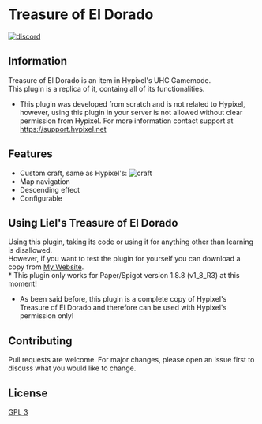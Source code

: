 # Treasure of El Dorado

[<img alt="discord" src="https://lielamar.com/images/plugins/github_discord.png" size=1.5>](https://discord.gg/NzgBrqR)
<br>

## Information
Treasure of El Dorado is an item in Hypixel's UHC Gamemode.
<br>This plugin is a replica of it, containg all of its functionalities.

* This plugin was developed from scratch and is not related to Hypixel, however, using this plugin in your server is not allowed without clear permission from Hypixel.
For more information contact support at https://support.hypixel.net

## Features
* Custom craft, same as Hypixel's: <img alt="craft" src="http://lielamar.com/plugins/TreasureOfElDorado/craft.png" size=1.5>
* Map navigation
* Descending effect
* Configurable

## Using Liel's Treasure of El Dorado
Using this plugin, taking its code or using it for anything other than learning is disallowed.
<br>However, if you want to test the plugin for yourself you can download a copy from [My Website](http://lielamar.com/plugins/TreasureOfElDorado/TreasureOfElDorado.jar).
<br>* This plugin only works for Paper/Spigot version 1.8.8 (v1_8_R3) at this moment!

* As been said before, this plugin is a complete copy of Hypixel's Treasure of El Dorado and therefore can be used with Hypixel's permission only!

## Contributing
Pull requests are welcome. For major changes, please open an issue first to discuss what you would like to change.

## License
[GPL 3](https://choosealicense.com/licenses/agpl-3.0/)
